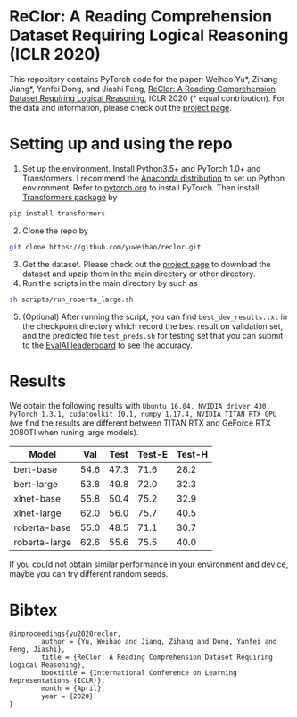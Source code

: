 # ReClor: A Reading Comprehension Dataset Requiring Logical Reasoning (ICLR 2020)

This repository contains PyTorch code for the paper: Weihao Yu*, Zihang Jiang*, Yanfei Dong, and Jiashi Feng, [ReClor: A Reading Comprehension Dataset Requiring Logical Reasoning](https://openreview.net/pdf?id=HJgJtT4tvB), ICLR 2020 (* equal contribution). For the data and information, please check out the [project page](http://whyu.me/reclor). 

# Setting up and using the repo
1. Set up the environment. Install Python3.5+ and PyTorch 1.0+ and Transformers. I recommend the [Anaconda distribution](https://www.anaconda.com/distribution/) to set up Python environment. Refer to [pytorch.org](https://pytorch.org/) to install PyTorch. Then install [Transformers package](https://github.com/huggingface/transformers) by
```bash
pip install transformers
```
2. Clone the repo by 
```bash
git clone https://github.com/yuweihao/reclor.git
```
3. Get the dataset. Please check out the [project page](http://whyu.me/reclor) to download the dataset and upzip them in the main directory or other directory.
4. Run the scripts in the main directory by such as 
```bash
sh scripts/run_roberta_large.sh
```
5. (Optional) After running the script, you can find `best_dev_results.txt` in the checkpoint directory which record the best result on validation set, and the predicted file `test_preds.sh` for testing set that you can submit to the [EvalAI leaderboard](https://evalai.cloudcv.org/web/challenges/challenge-page/503/overview) to see the accuracy.


# Results

We obtain the following results with `Ubuntu 16.04, NVIDIA driver 430, PyTorch 1.3.1, cudatoolkit 10.1, numpy 1.17.4, NVIDIA TITAN RTX GPU` (we find the results are different between TITAN RTX and GeForce RTX 2080TI when runing large models).

|  Model   | Val  | Test | Test-E | Test-H |
|  ----  | ----  |  ----  | ----  |  ----  |
|  bert-base  | 54.6  |  47.3 | 71.6 |  28.2  |
|  bert-large  | 53.8  |  49.8  | 72.0  |  32.3  |
|  xlnet-base  | 55.8  |  50.4  | 75.2  |  32.9  |
|  xlnet-large  | 62.0  |  56.0 | 75.7  |  40.5  |
|  roberta-base  | 55.0  |  48.5  | 71.1  |  30.7  |
|  roberta-large  | 62.6  |  55.6  | 75.5  |  40.0  |

If you could not obtain similar performance in your environment and device, maybe you can try different random seeds.

# Bibtex

```
@inproceedings{yu2020reclor,
        author = {Yu, Weihao and Jiang, Zihang and Dong, Yanfei and Feng, Jiashi},
        title = {ReClor: A Reading Comprehension Dataset Requiring Logical Reasoning},
        booktitle = {International Conference on Learning Representations (ICLR)},
        month = {April},
        year = {2020}
}
```